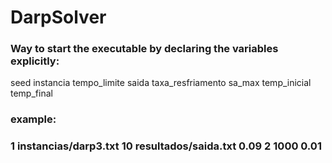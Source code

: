 # DarpSolver

<h3>Way to start the executable by declaring the variables explicitly:</h3>
    <p>seed instancia tempo_limite saida taxa_resfriamento sa_max temp_inicial temp_final</p>
<h3>example:<h3/>
    <p>1 instancias/darp3.txt 10 resultados/saida.txt 0.09 2 1000 0.01</p>
